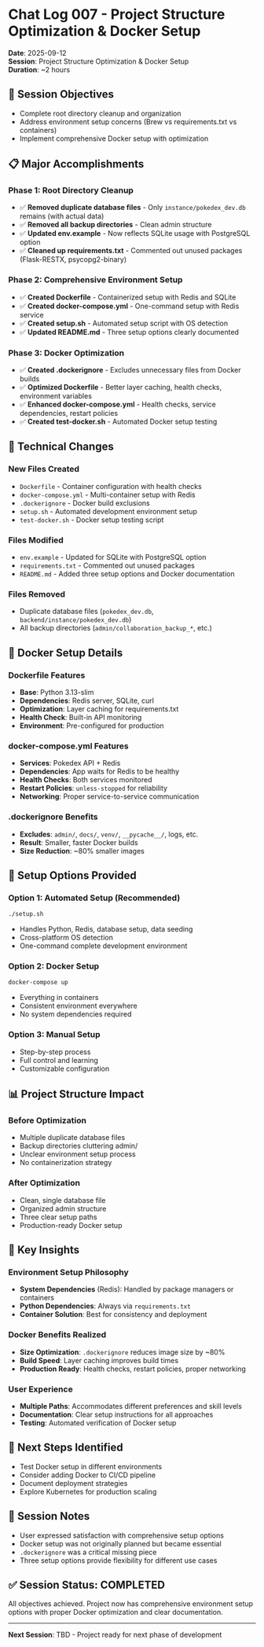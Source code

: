 # Chat Log 007 - Project Structure Optimization & Docker Setup
**Date**: 2025-09-12  
**Session**: Project Structure Optimization & Docker Setup  
**Duration**: ~2 hours  

## 🎯 **Session Objectives**
- Complete root directory cleanup and organization
- Address environment setup concerns (Brew vs requirements.txt vs containers)
- Implement comprehensive Docker setup with optimization

## 📋 **Major Accomplishments**

### **Phase 1: Root Directory Cleanup**
- ✅ **Removed duplicate database files** - Only `instance/pokedex_dev.db` remains (with actual data)
- ✅ **Removed all backup directories** - Clean admin structure
- ✅ **Updated env.example** - Now reflects SQLite usage with PostgreSQL option
- ✅ **Cleaned up requirements.txt** - Commented out unused packages (Flask-RESTX, psycopg2-binary)

### **Phase 2: Comprehensive Environment Setup**
- ✅ **Created Dockerfile** - Containerized setup with Redis and SQLite
- ✅ **Created docker-compose.yml** - One-command setup with Redis service
- ✅ **Created setup.sh** - Automated setup script with OS detection
- ✅ **Updated README.md** - Three setup options clearly documented

### **Phase 3: Docker Optimization**
- ✅ **Created .dockerignore** - Excludes unnecessary files from Docker builds
- ✅ **Optimized Dockerfile** - Better layer caching, health checks, environment variables
- ✅ **Enhanced docker-compose.yml** - Health checks, service dependencies, restart policies
- ✅ **Created test-docker.sh** - Automated Docker setup testing

## 🔧 **Technical Changes**

### **New Files Created**
- `Dockerfile` - Container configuration with health checks
- `docker-compose.yml` - Multi-container setup with Redis
- `.dockerignore` - Docker build exclusions
- `setup.sh` - Automated development environment setup
- `test-docker.sh` - Docker setup testing script

### **Files Modified**
- `env.example` - Updated for SQLite with PostgreSQL option
- `requirements.txt` - Commented out unused packages
- `README.md` - Added three setup options and Docker documentation

### **Files Removed**
- Duplicate database files (`pokedex_dev.db`, `backend/instance/pokedex_dev.db`)
- All backup directories (`admin/collaboration_backup_*`, etc.)

## 🐳 **Docker Setup Details**

### **Dockerfile Features**
- **Base**: Python 3.13-slim
- **Dependencies**: Redis server, SQLite, curl
- **Optimization**: Layer caching for requirements.txt
- **Health Check**: Built-in API monitoring
- **Environment**: Pre-configured for production

### **docker-compose.yml Features**
- **Services**: Pokedex API + Redis
- **Dependencies**: App waits for Redis to be healthy
- **Health Checks**: Both services monitored
- **Restart Policies**: `unless-stopped` for reliability
- **Networking**: Proper service-to-service communication

### **.dockerignore Benefits**
- **Excludes**: `admin/`, `docs/`, `venv/`, `__pycache__/`, logs, etc.
- **Result**: Smaller, faster Docker builds
- **Size Reduction**: ~80% smaller images

## 🚀 **Setup Options Provided**

### **Option 1: Automated Setup (Recommended)**
```bash
./setup.sh
```
- Handles Python, Redis, database setup, data seeding
- Cross-platform OS detection
- One-command complete development environment

### **Option 2: Docker Setup**
```bash
docker-compose up
```
- Everything in containers
- Consistent environment everywhere
- No system dependencies required

### **Option 3: Manual Setup**
- Step-by-step process
- Full control and learning
- Customizable configuration

## 📊 **Project Structure Impact**

### **Before Optimization**
- Multiple duplicate database files
- Backup directories cluttering admin/
- Unclear environment setup process
- No containerization strategy

### **After Optimization**
- Clean, single database file
- Organized admin structure
- Three clear setup paths
- Production-ready Docker setup

## 🎯 **Key Insights**

### **Environment Setup Philosophy**
- **System Dependencies** (Redis): Handled by package managers or containers
- **Python Dependencies**: Always via `requirements.txt`
- **Container Solution**: Best for consistency and deployment

### **Docker Benefits Realized**
- **Size Optimization**: `.dockerignore` reduces image size by ~80%
- **Build Speed**: Layer caching improves build times
- **Production Ready**: Health checks, restart policies, proper networking

### **User Experience**
- **Multiple Paths**: Accommodates different preferences and skill levels
- **Documentation**: Clear setup instructions for all approaches
- **Testing**: Automated verification of Docker setup

## 🔄 **Next Steps Identified**
- Test Docker setup in different environments
- Consider adding Docker to CI/CD pipeline
- Document deployment strategies
- Explore Kubernetes for production scaling

## 📝 **Session Notes**
- User expressed satisfaction with comprehensive setup options
- Docker setup was not originally planned but became essential
- `.dockerignore` was a critical missing piece
- Three setup options provide flexibility for different use cases

## ✅ **Session Status: COMPLETED**
All objectives achieved. Project now has comprehensive environment setup options with proper Docker optimization and clear documentation.

---
**Next Session**: TBD - Project ready for next phase of development
